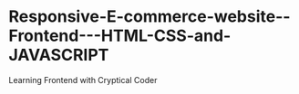 # Responsive-E-commerce-website--Frontend---HTML-CSS-and-JAVASCRIPT
Learning Frontend with Cryptical Coder
